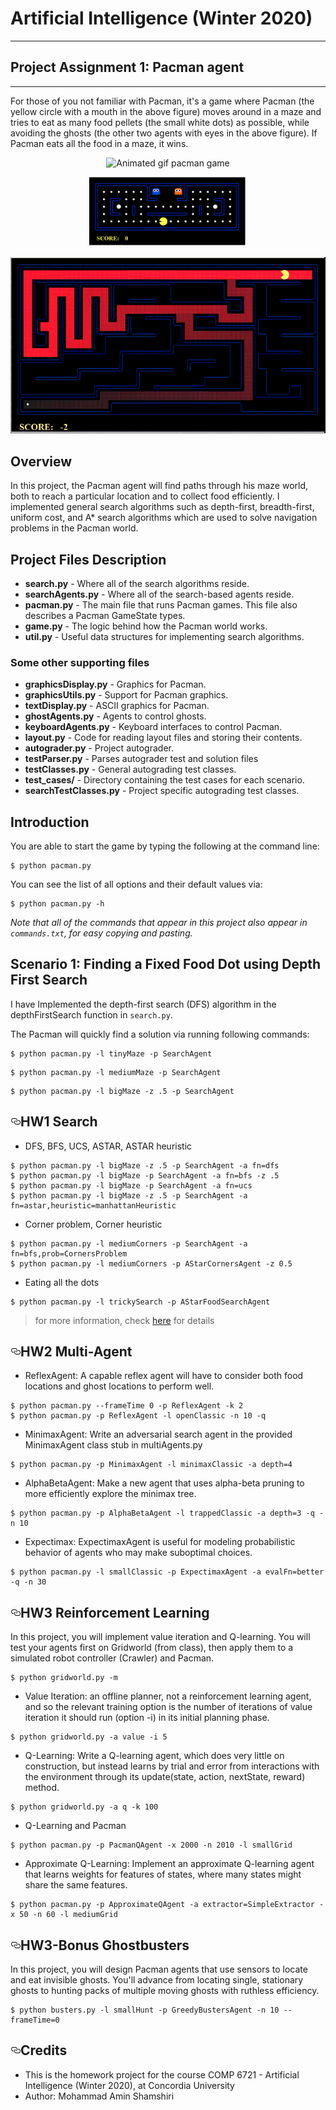 <h1>Artificial Intelligence (Winter 2020)</h1>
<hr></hr>

<h2>Project Assignment 1: Pacman agent</h2>
<hr></hr>

For those of you not familiar with Pacman, it's a game where Pacman (the yellow circle with a mouth in the above figure) moves around in a maze and tries to eat as many food pellets (the small white dots) as possible, while avoiding the ghosts (the other two agents with eyes in the above figure). If Pacman eats all the food in a maze, it wins.

<p align="center"> 
<img src="https://rb.gy/ws1sl6" alt="Animated gif pacman game" style="max-width:50%;">
</p>

<p align="center"> 
<img src="gif/pacman_game.gif" alt="Animated gif pacman game" style="max-width:50%;">
</p>

<p align="center"> 
<img src="gif/DFS.gif" alt="Animated gif DFS Algorithm" height="282px" width="637px">
</p>

<h2>Overview</h2>
In this project, the Pacman agent will find paths through his maze world, both to reach a particular location and to collect food efficiently. I implemented general search algorithms such as depth-first, breadth-first, uniform cost, and A* search algorithms which are used to solve navigation problems in the Pacman world.

<h2>Project Files Description</h2>
<ul>
  <li><b>search.py</b> - Where all of the search algorithms reside.</li>
  <li><b>searchAgents.py</b> - Where all of the search-based agents reside.</li>
  <li><b>pacman.py</b> - The main file that runs Pacman games. This file also describes a Pacman GameState types.</li>
  <li><b>game.py</b> - The logic behind how the Pacman world works.</li>
  <li><b>util.py</b> - Useful data structures for implementing search algorithms.</li>
</ul>

<h3>Some other supporting files</h3>
<ul>
  <li><b>graphicsDisplay.py</b> - Graphics for Pacman.</li>
  <li><b>graphicsUtils.py</b> - Support for Pacman graphics.</li>
  <li><b>textDisplay.py</b> - ASCII graphics for Pacman.</li>
  <li><b>ghostAgents.py</b> - Agents to control ghosts.</li>
  <li><b>keyboardAgents.py</b> - Keyboard interfaces to control Pacman.</li>
  <li><b>layout.py</b> - Code for reading layout files and storing their contents.</li>
  <li><b>autograder.py</b> - Project autograder.</li>
  <li><b>testParser.py</b> - Parses autograder test and solution files</li>
  <li><b>testClasses.py</b> - General autograding test classes.</li>
  <li><b>test_cases/</b> - Directory containing the test cases for each scenario.</li>
  <li><b>searchTestClasses.py</b> - Project specific autograding test classes.</li>
</ul>

<h2>Introduction</h2>
<p>You are able to start the game by typing the following at the command line:</p>
<pre><code>$ python pacman.py</code></pre>

<p>You can see the list of all options and their default values via:</p>
<pre><code>$ python pacman.py -h</code></pre>
<i>Note that all of the commands that appear in this project also appear in <code>commands.txt</code>, for easy copying and pasting.</i>

<h2>Scenario 1: Finding a Fixed Food Dot using Depth First Search</h2>
I have Implemented the depth-first search (DFS) algorithm in the depthFirstSearch function in <code>search.py</code>.
<p>The Pacman will quickly find a solution via running following commands:</p>
<pre><code>$ python pacman.py -l tinyMaze -p SearchAgent</code></pre>
<pre><code>$ python pacman.py -l mediumMaze -p SearchAgent</code></pre>
<pre><code>$ python pacman.py -l bigMaze -z .5 -p SearchAgent</code></pre>

<h2><a id="user-content-hw1-search" class="anchor" aria-hidden="true" href="#hw1-search"><svg class="octicon octicon-link" viewBox="0 0 16 16" version="1.1" width="16" height="16" aria-hidden="true"><path fill-rule="evenodd" d="M4 9h1v1H4c-1.5 0-3-1.69-3-3.5S2.55 3 4 3h4c1.45 0 3 1.69 3 3.5 0 1.41-.91 2.72-2 3.25V8.59c.58-.45 1-1.27 1-2.09C10 5.22 8.98 4 8 4H4c-.98 0-2 1.22-2 2.5S3 9 4 9zm9-3h-1v1h1c1 0 2 1.22 2 2.5S13.98 12 13 12H9c-.98 0-2-1.22-2-2.5 0-.83.42-1.64 1-2.09V6.25c-1.09.53-2 1.84-2 3.25C6 11.31 7.55 13 9 13h4c1.45 0 3-1.69 3-3.5S14.5 6 13 6z"></path></svg></a>HW1 Search</h2>
<ul>
<li>DFS, BFS, UCS, ASTAR, ASTAR heuristic</li>
</ul>
<pre><code>$ python pacman.py -l bigMaze -z .5 -p SearchAgent -a fn=dfs
$ python pacman.py -l bigMaze -p SearchAgent -a fn=bfs -z .5
$ python pacman.py -l bigMaze -p SearchAgent -a fn=ucs
$ python pacman.py -l bigMaze -z .5 -p SearchAgent -a fn=astar,heuristic=manhattanHeuristic
</code></pre>
<ul>
<li>Corner problem, Corner heuristic</li>
</ul>
<pre><code>$ python pacman.py -l mediumCorners -p SearchAgent -a fn=bfs,prob=CornersProblem
$ python pacman.py -l mediumCorners -p AStarCornersAgent -z 0.5
</code></pre>
<ul>
<li>Eating all the dots</li>
</ul>
<pre><code>$ python pacman.py -l trickySearch -p AStarFoodSearchAgent
</code></pre>
<blockquote>
<p>for more information, check <a href="https://github.com/jasonwu0731/NTU-AI-Fall2016/blob/master/Pacman/hw1-search/Project1.html">here</a> for details</p>
</blockquote>
<h2><a id="user-content-hw2-multi-agent" class="anchor" aria-hidden="true" href="#hw2-multi-agent"><svg class="octicon octicon-link" viewBox="0 0 16 16" version="1.1" width="16" height="16" aria-hidden="true"><path fill-rule="evenodd" d="M4 9h1v1H4c-1.5 0-3-1.69-3-3.5S2.55 3 4 3h4c1.45 0 3 1.69 3 3.5 0 1.41-.91 2.72-2 3.25V8.59c.58-.45 1-1.27 1-2.09C10 5.22 8.98 4 8 4H4c-.98 0-2 1.22-2 2.5S3 9 4 9zm9-3h-1v1h1c1 0 2 1.22 2 2.5S13.98 12 13 12H9c-.98 0-2-1.22-2-2.5 0-.83.42-1.64 1-2.09V6.25c-1.09.53-2 1.84-2 3.25C6 11.31 7.55 13 9 13h4c1.45 0 3-1.69 3-3.5S14.5 6 13 6z"></path></svg></a>HW2 Multi-Agent</h2>
<ul>
<li>ReflexAgent:
A capable reflex agent will have to consider both food locations and ghost locations to perform well.</li>
</ul>
<pre><code>$ python pacman.py --frameTime 0 -p ReflexAgent -k 2
$ python pacman.py -p ReflexAgent -l openClassic -n 10 -q
</code></pre>
<ul>
<li>MinimaxAgent:
Write an adversarial search agent in the provided MinimaxAgent class stub in multiAgents.py</li>
</ul>
<pre><code>$ python pacman.py -p MinimaxAgent -l minimaxClassic -a depth=4
</code></pre>
<ul>
<li>AlphaBetaAgent:
Make a new agent that uses alpha-beta pruning to more efficiently explore the minimax tree.</li>
</ul>
<pre><code>$ python pacman.py -p AlphaBetaAgent -l trappedClassic -a depth=3 -q -n 10
</code></pre>
<ul>
<li>Expectimax:
ExpectimaxAgent is useful for modeling probabilistic behavior of agents who may make suboptimal choices.</li>
</ul>
<pre><code>$ python pacman.py -l smallClassic -p ExpectimaxAgent -a evalFn=better -q -n 30
</code></pre>
<h2><a id="user-content-hw3-reinforcement-learning" class="anchor" aria-hidden="true" href="#hw3-reinforcement-learning"><svg class="octicon octicon-link" viewBox="0 0 16 16" version="1.1" width="16" height="16" aria-hidden="true"><path fill-rule="evenodd" d="M4 9h1v1H4c-1.5 0-3-1.69-3-3.5S2.55 3 4 3h4c1.45 0 3 1.69 3 3.5 0 1.41-.91 2.72-2 3.25V8.59c.58-.45 1-1.27 1-2.09C10 5.22 8.98 4 8 4H4c-.98 0-2 1.22-2 2.5S3 9 4 9zm9-3h-1v1h1c1 0 2 1.22 2 2.5S13.98 12 13 12H9c-.98 0-2-1.22-2-2.5 0-.83.42-1.64 1-2.09V6.25c-1.09.53-2 1.84-2 3.25C6 11.31 7.55 13 9 13h4c1.45 0 3-1.69 3-3.5S14.5 6 13 6z"></path></svg></a>HW3 Reinforcement Learning</h2>
<p>In this project, you will implement value iteration and Q-learning. You will test your agents first on Gridworld (from class), then apply them to a simulated robot controller (Crawler) and Pacman.</p>
<pre><code>$ python gridworld.py -m
</code></pre>
<ul>
<li>Value Iteration: an offline planner, not a reinforcement learning agent, and so the relevant training option is the number of iterations of value iteration it should run (option -i) in its initial planning phase.</li>
</ul>
<pre><code>$ python gridworld.py -a value -i 5
</code></pre>
<ul>
<li>Q-Learning: Write a Q-learning agent, which does very little on construction, but instead learns by trial and error from interactions with the environment through its update(state, action, nextState, reward) method.</li>
</ul>
<pre><code>$ python gridworld.py -a q -k 100 
</code></pre>
<ul>
<li>Q-Learning and Pacman</li>
</ul>
<pre><code>$ python pacman.py -p PacmanQAgent -x 2000 -n 2010 -l smallGrid  
</code></pre>
<ul>
<li>Approximate Q-Learning: Implement an approximate Q-learning agent that learns weights for features of states, where many states might share the same features.</li>
</ul>
<pre><code>$ python pacman.py -p ApproximateQAgent -a extractor=SimpleExtractor -x 50 -n 60 -l mediumGrid
</code></pre>
<h2><a id="user-content-hw3-bonus-ghostbusters" class="anchor" aria-hidden="true" href="#hw3-bonus-ghostbusters"><svg class="octicon octicon-link" viewBox="0 0 16 16" version="1.1" width="16" height="16" aria-hidden="true"><path fill-rule="evenodd" d="M4 9h1v1H4c-1.5 0-3-1.69-3-3.5S2.55 3 4 3h4c1.45 0 3 1.69 3 3.5 0 1.41-.91 2.72-2 3.25V8.59c.58-.45 1-1.27 1-2.09C10 5.22 8.98 4 8 4H4c-.98 0-2 1.22-2 2.5S3 9 4 9zm9-3h-1v1h1c1 0 2 1.22 2 2.5S13.98 12 13 12H9c-.98 0-2-1.22-2-2.5 0-.83.42-1.64 1-2.09V6.25c-1.09.53-2 1.84-2 3.25C6 11.31 7.55 13 9 13h4c1.45 0 3-1.69 3-3.5S14.5 6 13 6z"></path></svg></a>HW3-Bonus Ghostbusters</h2>
<p>In this project, you will design Pacman agents that use sensors to locate and eat invisible ghosts. You'll advance from locating single, stationary ghosts to hunting packs of multiple moving ghosts with ruthless efficiency.</p>
<pre><code>$ python busters.py -l smallHunt -p GreedyBustersAgent -n 10 --frameTime=0 &nbsp;
</code></pre>
<h2><a id="user-content-credits" class="anchor" aria-hidden="true" href="#credits"><svg class="octicon octicon-link" viewBox="0 0 16 16" version="1.1" width="16" height="16" aria-hidden="true"><path fill-rule="evenodd" d="M4 9h1v1H4c-1.5 0-3-1.69-3-3.5S2.55 3 4 3h4c1.45 0 3 1.69 3 3.5 0 1.41-.91 2.72-2 3.25V8.59c.58-.45 1-1.27 1-2.09C10 5.22 8.98 4 8 4H4c-.98 0-2 1.22-2 2.5S3 9 4 9zm9-3h-1v1h1c1 0 2 1.22 2 2.5S13.98 12 13 12H9c-.98 0-2-1.22-2-2.5 0-.83.42-1.64 1-2.09V6.25c-1.09.53-2 1.84-2 3.25C6 11.31 7.55 13 9 13h4c1.45 0 3-1.69 3-3.5S14.5 6 13 6z"></path></svg></a>Credits</h2>
<ul>
<li>This is the homework project for the course COMP 6721 - Artificial Intelligence (Winter 2020), at Concordia University</li>
<li>Author: Mohammad Amin Shamshiri</li>
</ul>
</article>

